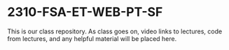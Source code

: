 # 2310-FSA-ET-WEB-PT-SF

This is our class repository. As class goes on, video links to lectures, code from lectures, and any helpful material will be placed here.
